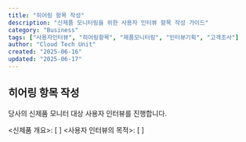```yaml
---
title: "히어링 항목 작성"
description: "신제품 모니터링을 위한 사용자 인터뷰 항목 작성 가이드"
category: "Business"
tags: ["사용자인터뷰", "히어링항목", "제품모니터링", "인터뷰기획", "고객조사"]
author: "Cloud Tech Unit"
created: "2025-06-16"
updated: "2025-06-17"
---
```


## 히어링 항목 작성

당사의 신제품 모니터 대상 사용자 인터뷰를 진행합니다.

<신제품 개요>: [ ]
<사용자 인터뷰의 목적>: [ ]
